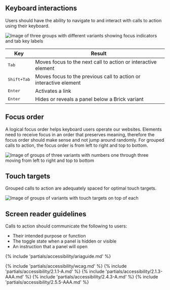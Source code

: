 ## Keyboard interactions

Users should have the ability to navigate to and interact with calls to action using their keyboard.

<uxdot-example width-adjustment="872px">
  <img src="{{ '../cta-a11y-keyboard-interactions.png' | url }}" alt="Image of three groups with different variants showing focus indicators and tab key labels">
</uxdot-example>

<rh-table>
  <table>
    <thead>
      <tr>
        <th scope="col" data-label="Key">Key</th>
        <th scope="col" data-label="Result">Result</th>
      </tr>
    </thead>
    <tbody>
      <tr>
        <td data-label="Key"><kbd>Tab</kbd></td>
        <td data-label="Result">Moves focus to the next call to action or interactive element</td>
      </tr>
      <tr>
        <td data-label="Key"><kbd>Shift+Tab</kbd</td>
        <td data-label="Result">Moves focus to the previous call to action or interactive element</td>
      </tr>
      <tr>
        <td data-label="Key"><kbd>Enter</kbd</td>
        <td data-label="Result">Activates a link</td>
      </tr>
      <tr>
        <td data-label="Key"><kbd>Enter</kbd</td>
        <td data-label="Result">Hides or reveals a panel below a Brick variant</td>
      </tr>
    </tbody>
  </table>
</rh-table>


## Focus order

A logical focus order helps keyboard users operate our websites. Elements need to receive focus in an order that preserves meaning, therefore the focus order should make sense and not jump around randomly. For grouped calls to action, the focus order is from left to right and top to bottom.

<uxdot-example width-adjustment="465px">
  <img src="{{ '../cta-a11y-focus-order.png' | url }}" alt="Image of groups of three variants with numbers one through three moving from left to right and top to bottom">
</uxdot-example>

## Touch targets

Grouped calls to action are adequately spaced for optimal touch targets.

<uxdot-example width-adjustment="474px">
  <img src="{{ '../cta-a11y-touch-targets.png' | url }}" alt="Image of groups of variants with touch targets on top of each">
</uxdot-example>

## Screen reader guidelines

Calls to action should communicate the following to users:
- Their intended purpose or function
- The toggle state when a panel is hidden or visible
- An instruction that a panel will open

{% include 'partials/accessibility/ariaguide.md' %}

{% include 'partials/accessibility/wcag.md' %}
{% include 'partials/accessibility/2.1.1-A.md' %}
{% include 'partials/accessibility/2.1.3-AAA.md' %}
{% include 'partials/accessibility/2.4.3-A.md' %}
{% include 'partials/accessibility/2.5.5-AAA.md' %}